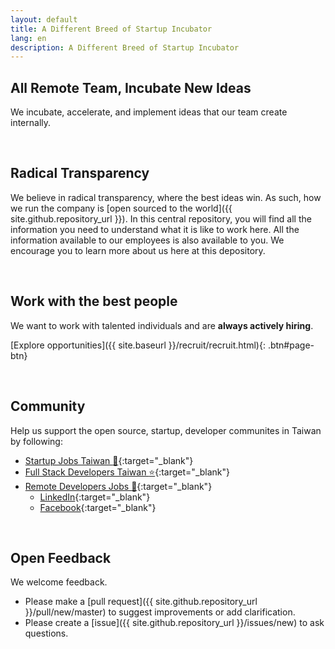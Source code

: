 ```yaml
---
layout: default
title: A Different Breed of Startup Incubator
lang: en
description: A Different Breed of Startup Incubator
---
```


## All Remote Team, Incubate New Ideas

We incubate, accelerate, and implement ideas that our team create internally.

<br>

## Radical Transparency

We believe in radical transparency, where the best ideas win. As such, how we run the company is [open sourced to the world]({{ site.github.repository_url }}). In this central repository, you will find all the information you need to understand what it is like to work here. All the information available to our employees is also available to you. We encourage you to learn more about us here at this depository.

<br>

## Work with the best people

We want to work with talented individuals and are **always actively hiring**.

[Explore opportunities]({{ site.baseurl }}/recruit/recruit.html){: .btn#page-btn}

<br>

## Community

Help us support the open source, startup, developer communites in Taiwan by following:

-   [Startup Jobs Taiwan :rocket:](https://021tw.github.io/){:target="\_blank"}
-   [Full Stack Developers Taiwan :star:](https://stacktw.github.io/){:target="\_blank"}
-   [Remote Developers Jobs :palm_tree:](https://www.linkedin.com/groups/10525064/){:target="\_blank"}
    -   [LinkedIn](https://www.linkedin.com/groups/10525064/){:target="\_blank"}
    -   [Facebook](https://www.facebook.com/groups/489046765360247/){:target="\_blank"}

<br>

## Open Feedback

We welcome feedback.

-   Please make a [pull request]({{ site.github.repository_url }}/pull/new/master) to suggest improvements or add clarification.
-   Please create a [issue]({{ site.github.repository_url }}/issues/new) to ask questions.
